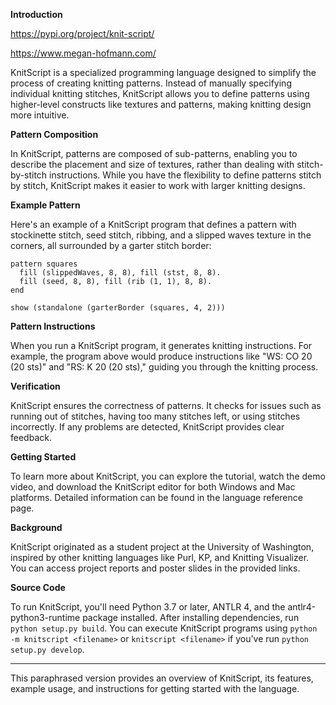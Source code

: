 **Introduction**

https://pypi.org/project/knit-script/

https://www.megan-hofmann.com/

KnitScript is a specialized programming language designed to simplify the process of creating knitting patterns. Instead of manually specifying individual knitting stitches, KnitScript allows you to define patterns using higher-level constructs like textures and patterns, making knitting design more intuitive.

**Pattern Composition**

In KnitScript, patterns are composed of sub-patterns, enabling you to describe the placement and size of textures, rather than dealing with stitch-by-stitch instructions. While you have the flexibility to define patterns stitch by stitch, KnitScript makes it easier to work with larger knitting designs.

**Example Pattern**

Here's an example of a KnitScript program that defines a pattern with stockinette stitch, seed stitch, ribbing, and a slipped waves texture in the corners, all surrounded by a garter stitch border:

```knitscript
pattern squares
  fill (slippedWaves, 8, 8), fill (stst, 8, 8).
  fill (seed, 8, 8), fill (rib (1, 1), 8, 8).
end

show (standalone (garterBorder (squares, 4, 2)))
```

**Pattern Instructions**

When you run a KnitScript program, it generates knitting instructions. For example, the program above would produce instructions like "WS: CO 20 (20 sts)" and "RS: K 20 (20 sts)," guiding you through the knitting process.

**Verification**

KnitScript ensures the correctness of patterns. It checks for issues such as running out of stitches, having too many stitches left, or using stitches incorrectly. If any problems are detected, KnitScript provides clear feedback.

**Getting Started**

To learn more about KnitScript, you can explore the tutorial, watch the demo video, and download the KnitScript editor for both Windows and Mac platforms. Detailed information can be found in the language reference page.

**Background**

KnitScript originated as a student project at the University of Washington, inspired by other knitting languages like Purl, KP, and Knitting Visualizer. You can access project reports and poster slides in the provided links.

**Source Code**

To run KnitScript, you'll need Python 3.7 or later, ANTLR 4, and the antlr4-python3-runtime package installed. After installing dependencies, run `python setup.py build`. You can execute KnitScript programs using `python -m knitscript <filename>` or `knitscript <filename>` if you've run `python setup.py develop`.

---

This paraphrased version provides an overview of KnitScript, its features, example usage, and instructions for getting started with the language.
